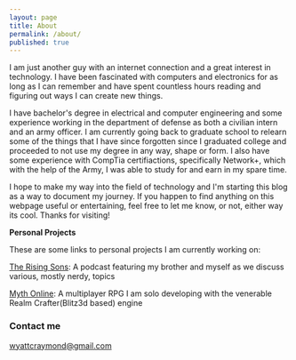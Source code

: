 ```yaml
---
layout: page
title: About
permalink: /about/
published: true
---
```

I am just another guy with an internet connection and a great interest in technology. I have been fascinated with computers and electronics for as long as I can remember and have spent countless hours reading and figuring out ways I can create new things. 

I have bachelor's degree in electrical and computer engineering and some experience working in the department of defense as both a civilian intern and an army officer. I am currently going back to graduate school to relearn some of the things that I have since forgotten since I graduated college and proceeded to not use my degree in any way, shape or form. I also have some experience with CompTia certifiactions, specifically Network+, which with the help of the Army, I was able to study for and earn in my spare time. 

I hope to make my way into the field of technology and I'm starting this blog as a way to document my journey. If you happen to find anything on this webpage useful or entertaining, feel free to let me know, or not, either way its cool. Thanks for visiting!


**Personal Projects**

These are some links to personal projects I am currently working on:

[The Rising Sons](https://anchor.fm/rising-sons): A podcast featuring my brother and myself as we discuss various, mostly nerdy, topics

[Myth Online](https://rockinraymond.itch.io/myth-online): A multiplayer RPG I am solo developing with the venerable Realm Crafter(Blitz3d based) engine


### Contact me

[wyattcraymond@gmail.com](mailto:wyattcraymond@gmail.com)
